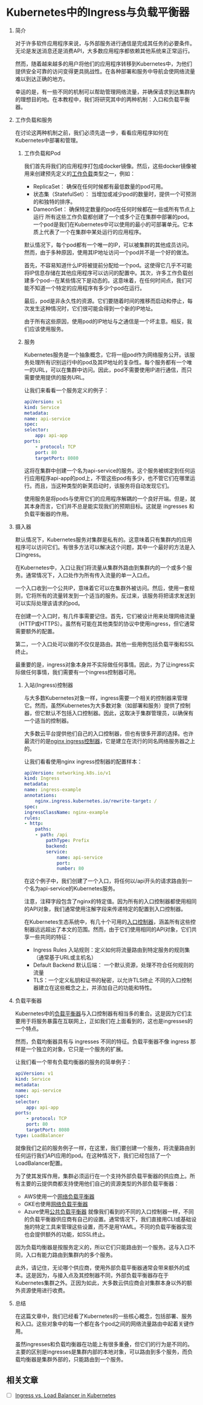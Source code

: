 # Kubernetes中的Ingress与负载平衡器

1. 简介

    对于许多软件应用程序来说，与外部服务进行通信是完成其任务的必要条件。无论是发送消息还是消费API，大多数应用程序都依赖其他系统来正常运行。

    然而，随着越来越多的用户将他们的应用程序转移到Kubernetes中，为他们提供安全可靠的访问变得更具挑战性。在各种部署和服务中导航会使网络流量难以到达正确的地方。

    幸运的是，有一些不同的机制可以帮助管理网络流量，并确保请求到达集群内的理想目的地。在本教程中，我们将研究其中的两种机制：入口和负载平衡器。

2. 工作负载和服务

    在讨论这两种机制之前，我们必须先退一步，看看应用程序如何在Kubernetes中部署和管理。

    1. 工作负载和Pod

        我们首先将我们的应用程序打包成docker镜像。然后，这些docker镜像被用来创建预先定义的[工作负载](https://kubernetes.io/docs/concepts/workloads/)类型之一，例如：

        - ReplicaSet： 确保在任何时候都有最低数量的pod可用。
        - 状态集（StatefulSet）： 当增加或减少pod的数量时，提供一个可预测的和独特的排序。
        - DameonSet： 确保特定数量的pod在任何时候都在一些或所有节点上运行
        所有这些工作负载都创建了一个或多个正在集群中部署的pod。一个pod是我们在Kubernetes中可以使用的最小的可部署单元。它本质上代表了一个在集群中某处运行的应用程序。

        默认情况下，每个pod都有一个唯一的IP，可以被集群的其他成员访问。然而，由于多种原因，使用其IP地址访问一个pod并不是一个好的做法。

        首先，不容易知道什么IP将被提前分配给一个pod。这使得它几乎不可能将IP信息存储在其他应用程序可以访问的配置中。其次，许多工作负载创建多个pod--在某些情况下是动态的。这意味着，在任何时间点，我们可能不知道一个特定的应用程序有多少个pod在运行。

        最后，pod是非永久性的资源。它们要随着时间的推移而启动和停止，每次发生这种情况时，它们很可能会得到一个新的IP地址。

        由于所有这些原因，使用pod的IP地址与之通信是一个坏主意。相反，我们应该使用服务。

    2. 服务

        Kubernetes服务是一个抽象概念，它将一组pod作为网络服务公开。该服务处理所有识别运行中的pod及其IP地址的复杂性。每个服务都有一个唯一的URL，可以在集群中访问。因此，pod不需要使用IP进行通信，而只需要使用提供的服务URL。

        让我们来看看一个服务定义的例子：

        ```yml
        apiVersion: v1
        kind: Service
        metadata:
        name: api-service
        spec:
        selector:
            app: api-app
        ports:
            - protocol: TCP
            port: 80
            targetPort: 8080
        ```

        这将在集群中创建一个名为api-service的服务。这个服务被绑定到任何运行应用程序api-app的pod上，不管这些pod有多少，也不管它们在哪里运行。而且，当这种类型的新荚启动时，该服务将自动发现它们。

        使用服务是将pods与使用它们的应用程序解耦的一个良好开端。但是，就其本身而言，它们并不总是能实现我们的预期目标。这就是 ingresses 和负载平衡器的作用。

3. 摄入器

    默认情况下，Kubernetes服务对集群是私有的。这意味着只有集群内的应用程序可以访问它们。有很多方法可以解决这个问题，其中一个最好的方法是入口ingress。

    在Kubernetes中，入口让我们将流量从集群外路由到集群内的一个或多个服务。通常情况下，入口处作为所有传入流量的单一入口点。

    一个入口收到一个公共IP，意味着它可以在集群外被访问。然后，使用一套规则，它将所有的流量转发到一个适当的服务。反过来，该服务将把请求发送到可以实际处理该请求的pod。

    在创建一个入口时，有几件事需要记住。首先，它们被设计用来处理网络流量（HTTP或HTTPS）。虽然有可能在其他类型的协议中使用ingress，但它通常需要额外的配置。

    第二，一个入口处可以做的不仅仅是路由。其他一些用例包括负载平衡和SSL终止。

    最重要的是，ingress对象本身并不实际做任何事情。因此，为了让ingress实际做任何事情，我们需要有一个ingress控制器可用。

    1. 入站(Ingress)控制器

        与大多数Kubernetes对象一样，ingress需要一个相关的控制器来管理它。然而，虽然Kubernetes为大多数对象（如部署和服务）提供了控制器，但它默认不包括入口控制器。因此，这取决于集群管理员，以确保有一个适当的控制器。

        大多数云平台提供他们自己的入口控制器，但也有很多开源的选择。也许最流行的是[nginx ingress控制器](https://www.nginx.com/products/nginx-ingress-controller/)，它是建立在流行的同名网络服务器之上的。

        让我们看看使用nginx ingress控制器的配置样本：

        ```yml
        apiVersion: networking.k8s.io/v1
        kind: Ingress
        metadata:
        name: ingress-example
        annotations:
            nginx.ingress.kubernetes.io/rewrite-target: /
        spec:
        ingressClassName: nginx-example
        rules:
        - http:
            paths:
            - path: /api
                pathType: Prefix
                backend:
                service:
                    name: api-service
                    port:
                    number: 80
        ```

        在这个例子中，我们创建了一个入口，将任何以/api开头的请求路由到一个名为api-service的Kubernetes服务。

        注意，注释字段包含了nginx的特定值。因为所有的入口控制器都使用相同的API对象，我们通常使用注解字段来传递特定的配置到入口控制器。

        在Kubernetes生态系统中，有几十个可用的[入口控制器](https://kubernetes.io/docs/concepts/services-networking/ingress-controllers/)，涵盖所有这些控制器远远超出了本文的范围。然而，由于它们使用相同的API对象，它们共享一些共同的特征：

        - Ingress Rules 入站规则：定义如何将流量路由到特定服务的规则集（通常基于URL或主机名）
        - Default Backend 默认后端： 一个默认资源，处理不符合任何规则的流量
        - TLS：一个定义私钥和证书的秘密，以允许TLS终止
        不同的入口控制器建立在这些概念之上，并添加自己的功能和特性。

4. 负载平衡器

    Kubernetes中的[负载平衡器](https://kubernetes.io/docs/concepts/services-networking/service/#loadbalancer)与入口控制器有相当多的重合。这是因为它们主要用于将服务暴露在互联网上，正如我们在上面看到的，这也是ingresses的一个特点。

    然而，负载均衡器具有与 ingresses 不同的特征。负载平衡器不像 ingress 那样是一个独立的对象，它只是一个服务的扩展。

    让我们看一个带有负载均衡器的服务的简单例子：

    ```yml
    apiVersion: v1
    kind: Service
    metadata:
    name: api-service
    spec:
    selector:
        app: api-app
    ports:
        - protocol: TCP
        port: 80
        targetPort: 8080
    type: LoadBalancer
    ```

    就像我们之前的服务例子一样，在这里，我们要创建一个服务，将流量路由到任何运行我们API应用的pod。在这种情况下，我们已经包括了一个LoadBalancer配置。

    为了使其发挥作用，集群必须运行在一个支持外部负载平衡器的供应商上。所有主要的云提供商都支持使用他们自己的资源类型的外部负载平衡器：

    - AWS使用一个[网络负载平衡器](https://docs.aws.amazon.com/eks/latest/userguide/aws-load-balancer-controller.html)
    - GKE也使用[网络负载平衡器](https://cloud.google.com/load-balancing/docs/network)
    - Azure使用[公共负载平衡器](https://docs.microsoft.com/en-us/azure/aks/load-balancer-standard)
    就像我们看到的不同的入口控制器一样，不同的负载平衡器供应商有自己的设置。通常情况下，我们直接用CLI或基础设施的特定工具来管理这些设置，而不是用YAML。不同的负载平衡器实现也会提供额外的功能，如SSL终止。

    因为负载均衡器是按服务定义的，所以它们只能路由到一个服务。这与入口不同，入口有能力路由到集群内的多个服务。

    此外，请记住，无论哪个供应商，使用外部负载平衡器通常会带来额外的成本。这是因为，与接入点及其控制器不同，外部负载平衡器存在于Kubernetes集群之外。正因为如此，大多数云供应商会对集群本身以外的额外资源使用进行收费。

5. 总结

    在这篇文章中，我们已经看了Kubernetes的一些核心概念，包括部署、服务和入口。这些对象中的每一个都在各个pod之间的网络流量路由中起着关键作用。

    虽然ingresses和负载均衡器在功能上有很多重叠，但它们的行为是不同的。主要的区别是ingresses是集群内部的本地对象，可以路由到多个服务，而负载均衡器是集群外部的，只能路由到一个服务。

## 相关文章

- [ ] [Ingress vs. Load Balancer in Kubernetes](https://www.baeldung.com/ops/kubernetes-ingress-vs-load-balancer)
